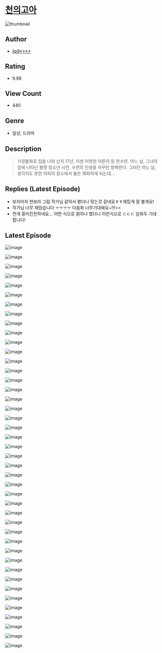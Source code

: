 # [천의고아](https://comic.naver.com/bestChallenge/list?titleId=810103)
![thumbnail](https://image-comic.pstatic.net/user_contents_data/challenge_comic/2023/05/23/upload_7363441672814147430_480x623.jpeg)

## Author
- [ilp9****](https://comic.naver.com/artistTitle?id=366800)

## Rating
- 9.98

## View Count
- 440

## Genre
- 일상, 드라마

## Description
> 가정불화로 집을 나와 산지 17년, 이젠 어엿한 어른이 된 천수련. 어느 날, 그녀의 앞에 나타난 불량 청소년 시연. 수련의 인생을 자꾸만 방해한다. 그러던 어느 날, 생각지도 못한 의외의 장소에서 둘은 재회하게 되는데...

## Replies (Latest Episode)
- 보자마자 현보라 그림 작가님 같아서 봤더니 맞는것 같네요ㅎㅎ재밌게 잘 볼게요!
- 작가님 너무 재밌습니다 ㅜㅜㅜㅜ 다음화 너무기대돼요~!!!><
- 전개 흥미진진하네요... 어떤 식으로 얽히나 했더니 이런식으로 ㄷㄷㄷ 담화두 기대합니다!

## Latest Episode
![image](https://image-comic.pstatic.net/user_contents_data/challenge_comic/2023/05/23/366800/upload_3919320682549437793.jpeg)

![image](https://image-comic.pstatic.net/user_contents_data/challenge_comic/2023/05/23/366800/upload_4050253825753690723.jpeg)

![image](https://image-comic.pstatic.net/user_contents_data/challenge_comic/2023/05/23/366800/upload_4123386737888486708.jpeg)

![image](https://image-comic.pstatic.net/user_contents_data/challenge_comic/2023/05/23/366800/upload_3919929812766177078.jpeg)

![image](https://image-comic.pstatic.net/user_contents_data/challenge_comic/2023/05/23/366800/upload_4134930510485283938.jpeg)

![image](https://image-comic.pstatic.net/user_contents_data/challenge_comic/2023/05/23/366800/upload_3761175717462817123.jpeg)

![image](https://image-comic.pstatic.net/user_contents_data/challenge_comic/2023/05/23/366800/upload_4123156734571471457.jpeg)

![image](https://image-comic.pstatic.net/user_contents_data/challenge_comic/2023/05/23/366800/upload_3978423813395396148.jpeg)

![image](https://image-comic.pstatic.net/user_contents_data/challenge_comic/2023/05/23/366800/upload_3616782172623877944.jpeg)

![image](https://image-comic.pstatic.net/user_contents_data/challenge_comic/2023/05/23/366800/upload_7220225906855862884.jpeg)

![image](https://image-comic.pstatic.net/user_contents_data/challenge_comic/2023/05/23/366800/upload_4122823774982715748.jpeg)

![image](https://image-comic.pstatic.net/user_contents_data/challenge_comic/2023/05/23/366800/upload_3977294443168948578.jpeg)

![image](https://image-comic.pstatic.net/user_contents_data/challenge_comic/2023/05/23/366800/upload_3762248656245503074.jpeg)

![image](https://image-comic.pstatic.net/user_contents_data/challenge_comic/2023/05/23/366800/upload_4049080453522732642.jpeg)

![image](https://image-comic.pstatic.net/user_contents_data/challenge_comic/2023/05/23/366800/upload_7377517660146841444.jpeg)

![image](https://image-comic.pstatic.net/user_contents_data/challenge_comic/2023/05/23/366800/upload_3691092640220459573.jpeg)

![image](https://image-comic.pstatic.net/user_contents_data/challenge_comic/2023/05/23/366800/upload_4122256247430197555.jpeg)

![image](https://image-comic.pstatic.net/user_contents_data/challenge_comic/2023/05/23/366800/upload_3919034612044948833.jpeg)

![image](https://image-comic.pstatic.net/user_contents_data/challenge_comic/2023/05/23/366800/upload_3558741123490001714.jpeg)

![image](https://image-comic.pstatic.net/user_contents_data/challenge_comic/2023/05/23/366800/upload_7377794710568843621.jpeg)

![image](https://image-comic.pstatic.net/user_contents_data/challenge_comic/2023/05/23/366800/upload_3774407047923327286.jpeg)

![image](https://image-comic.pstatic.net/user_contents_data/challenge_comic/2023/05/23/366800/upload_3689630500272485433.jpeg)

![image](https://image-comic.pstatic.net/user_contents_data/challenge_comic/2023/05/23/366800/upload_7305509724537434677.jpeg)

![image](https://image-comic.pstatic.net/user_contents_data/challenge_comic/2023/05/23/366800/upload_7377522247222047541.jpeg)

![image](https://image-comic.pstatic.net/user_contents_data/challenge_comic/2023/05/23/366800/upload_3618421540219269986.jpeg)

![image](https://image-comic.pstatic.net/user_contents_data/challenge_comic/2023/05/23/366800/upload_3990531425772845360.jpeg)

![image](https://image-comic.pstatic.net/user_contents_data/challenge_comic/2023/05/23/366800/upload_3617910444124496691.jpeg)

![image](https://image-comic.pstatic.net/user_contents_data/challenge_comic/2023/05/23/366800/upload_7161115075052648503.jpeg)

![image](https://image-comic.pstatic.net/user_contents_data/challenge_comic/2023/05/23/366800/upload_3991654236879728951.jpeg)

![image](https://image-comic.pstatic.net/user_contents_data/challenge_comic/2023/05/23/366800/upload_4062584656173753656.jpeg)

![image](https://image-comic.pstatic.net/user_contents_data/challenge_comic/2023/05/23/366800/upload_4136103676503679794.jpeg)

![image](https://image-comic.pstatic.net/user_contents_data/challenge_comic/2023/05/23/366800/upload_7162238772396516408.jpeg)

![image](https://image-comic.pstatic.net/user_contents_data/challenge_comic/2023/05/23/366800/upload_3688788261484246836.jpeg)

![image](https://image-comic.pstatic.net/user_contents_data/challenge_comic/2023/05/23/366800/upload_3990806302991529317.jpeg)

![image](https://image-comic.pstatic.net/user_contents_data/challenge_comic/2023/05/23/366800/upload_4049077142925031780.jpeg)

![image](https://image-comic.pstatic.net/user_contents_data/challenge_comic/2023/05/23/366800/upload_4135822201429505634.jpeg)

![image](https://image-comic.pstatic.net/user_contents_data/challenge_comic/2023/05/23/366800/upload_7292509099103762741.jpeg)

![image](https://image-comic.pstatic.net/user_contents_data/challenge_comic/2023/05/23/366800/upload_3978421443412386864.jpeg)

![image](https://image-comic.pstatic.net/user_contents_data/challenge_comic/2023/05/23/366800/upload_3688786964269643312.jpeg)

![image](https://image-comic.pstatic.net/user_contents_data/challenge_comic/2023/05/23/366800/upload_7149012750599545395.jpeg)

![image](https://image-comic.pstatic.net/user_contents_data/challenge_comic/2023/05/23/366800/upload_3472387674268579890.jpeg)

![image](https://image-comic.pstatic.net/user_contents_data/challenge_comic/2023/05/23/366800/upload_4122875465736283191.jpeg)

![image](https://image-comic.pstatic.net/user_contents_data/challenge_comic/2023/05/23/366800/upload_3905237927251358818.jpeg)
